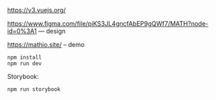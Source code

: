https://v3.vuejs.org/

https://www.figma.com/file/piKS3JL4gncfAbEP9gQWf7/MATH?node-id=0%3A1 — design

https://mathio.site/ – demo
```
npm install
npm run dev
```

Storybook: 
```
npm run storybook
```

